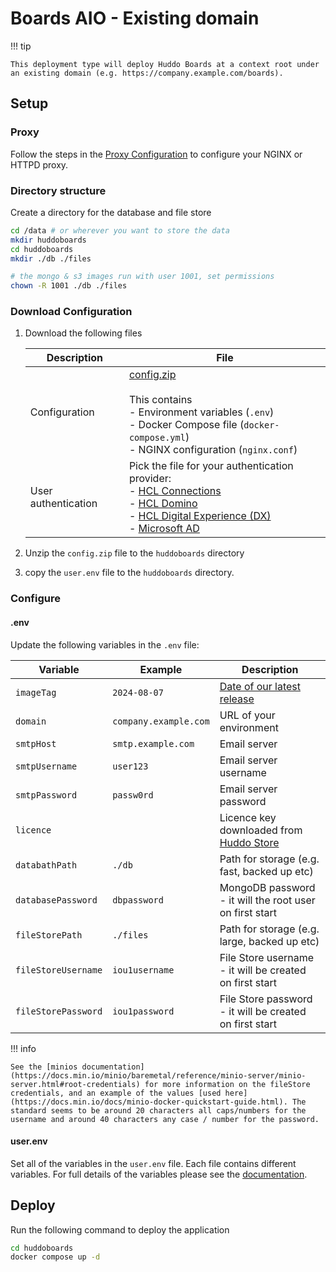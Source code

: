 # Boards AIO - Existing domain

!!! tip

    This deployment type will deploy Huddo Boards at a context root under an existing domain (e.g. https://company.example.com/boards).

## Setup

### Proxy

Follow the steps in the [Proxy Configuration](./proxy.md) to configure your NGINX or HTTPD proxy.

### Directory structure

Create a directory for the database and file store

```bash
cd /data # or wherever you want to store the data
mkdir huddoboards
cd huddoboards
mkdir ./db ./files

# the mongo & s3 images run with user 1001, set permissions
chown -R 1001 ./db ./files
```

### Download Configuration

1.  Download the following files

    | Description         | File                                                                                                                                                                                                                                                   |
    | ------------------- | ------------------------------------------------------------------------------------------------------------------------------------------------------------------------------------------------------------------------------------------------------ |
    | Configuration       | [config.zip](./config.zip)</br></br>This contains</br>- Environment variables (`.env`)</br>- Docker Compose file (`docker-compose.yml`)</br>- NGINX configuration (`nginx.conf`)                                                                       |
    | User authentication | Pick the file for your authentication provider:</br>- [HCL Connections](../auth/connections/user.env)</br>- [HCL Domino](../auth/domino/user.env)</br>- [HCL Digital Experience (DX)](../auth/dx/user.env)</br>- [Microsoft AD](../auth/msad/user.env) |

1.  Unzip the `config.zip` file to the `huddoboards` directory
1.  copy the `user.env` file to the `huddoboards` directory.

### Configure

#### .env

Update the following variables in the `.env` file:

| Variable            | Example               | Description                                                     |
| ------------------- | --------------------- | --------------------------------------------------------------- |
| `imageTag`          | `2024-08-07`          | [Date of our latest release](../../releases.md)                 |
| `domain`            | `company.example.com` | URL of your environment                                         |
| `smtpHost`          | `smtp.example.com`    | Email server                                                    |
| `smtpUsername`      | `user123`             | Email server username                                           |
| `smtpPassword`      | `passw0rd`            | Email server password                                           |
| `licence`           |                       | Licence key downloaded from [Huddo Store](../../store/index.md) |
| `databathPath`      | `./db`                | Path for storage (e.g. fast, backed up etc)                     |
| `databasePassword`  | `dbpassword`          | MongoDB password - it will the root user on first start         |
| `fileStorePath`     | `./files`             | Path for storage (e.g. large, backed up etc)                    |
| `fileStoreUsername` | `iou1username`        | File Store username - it will be created on first start         |
| `fileStorePassword` | `iou1password`        | File Store password - it will be created on first start         |

!!! info

    See the [minios documentation](https://docs.min.io/minio/baremetal/reference/minio-server/minio-server.html#root-credentials) for more information on the fileStore credentials, and an example of the values [used here](https://docs.min.io/docs/minio-docker-quickstart-guide.html). The standard seems to be around 20 characters all caps/numbers for the username and around 40 characters any case / number for the password.

#### user.env

Set all of the variables in the `user.env` file. Each file contains different variables. For full details of the variables please see the [documentation](../../env/common.md#provider-specific-options).

## Deploy

Run the following command to deploy the application

```bash
cd huddoboards
docker compose up -d
```
